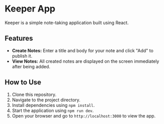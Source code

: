 # Keeper App

Keeper is a simple note-taking application built using React.

## Features

- **Create Notes:** Enter a title and body for your note and click "Add" to publish it.
- **View Notes:** All created notes are displayed on the screen immediately after being added.

## How to Use

1. Clone this repository.
2. Navigate to the project directory.
3. Install dependencies using `npm install`.
4. Start the application using `npm run dev`.
5. Open your browser and go to `http://localhost:3000` to view the app.
